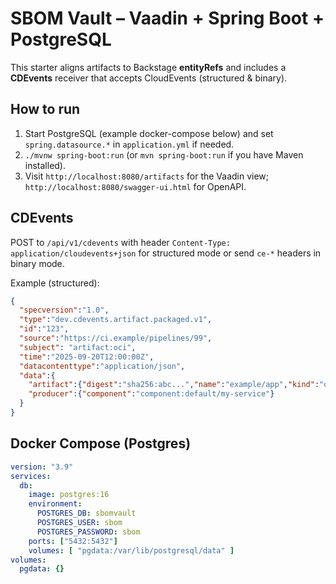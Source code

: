 # SBOM Vault – Vaadin + Spring Boot + PostgreSQL

This starter aligns artifacts to Backstage **entityRefs** and includes a **CDEvents** receiver that accepts CloudEvents (structured & binary).

## How to run
1. Start PostgreSQL (example docker-compose below) and set `spring.datasource.*` in `application.yml` if needed.
2. `./mvnw spring-boot:run` (or `mvn spring-boot:run` if you have Maven installed).
3. Visit `http://localhost:8080/artifacts` for the Vaadin view; `http://localhost:8080/swagger-ui.html` for OpenAPI.

## CDEvents
POST to `/api/v1/cdevents` with header `Content-Type: application/cloudevents+json` for structured mode
or send `ce-*` headers in binary mode.

Example (structured):
```json
{
  "specversion":"1.0",
  "type":"dev.cdevents.artifact.packaged.v1",
  "id":"123",
  "source":"https://ci.example/pipelines/99",
  "subject": "artifact:oci",
  "time":"2025-09-20T12:00:00Z",
  "datacontenttype":"application/json",
  "data":{
    "artifact":{"digest":"sha256:abc...","name":"example/app","kind":"oci","uri":"ghcr.io/org/app@sha256:abc..."},
    "producer":{"component":"component:default/my-service"}
  }
}
```

## Docker Compose (Postgres)
```yaml
version: "3.9"
services:
  db:
    image: postgres:16
    environment:
      POSTGRES_DB: sbomvault
      POSTGRES_USER: sbom
      POSTGRES_PASSWORD: sbom
    ports: ["5432:5432"]
    volumes: [ "pgdata:/var/lib/postgresql/data" ]
volumes:
  pgdata: {}
```
